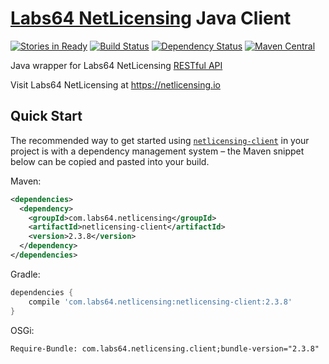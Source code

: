# [Labs64 NetLicensing](https://netlicensing.io) Java Client

[![Stories in Ready](https://badge.waffle.io/Labs64/NetLicensingClient-java.svg?label=ready&title=Ready)](http://waffle.io/Labs64/NetLicensingClient-java)
[![Build Status](https://travis-ci.org/Labs64/NetLicensingClient-java.svg?branch=master)](https://travis-ci.org/Labs64/NetLicensingClient-java)
[![Dependency Status](https://www.versioneye.com/user/projects/53e5e1d735080d5aa50000c6/badge.svg?style=flat)](https://www.versioneye.com/user/projects/53e5e1d735080d5aa50000c6)
[![Maven Central](https://maven-badges.herokuapp.com/maven-central/com.labs64.netlicensing/netlicensing-client/badge.svg?style=flat)](https://maven-badges.herokuapp.com/maven-central/com.labs64.netlicensing/netlicensing-client)

Java wrapper for Labs64 NetLicensing [RESTful API](http://l64.cc/nl10)

Visit Labs64 NetLicensing at https://netlicensing.io

## Quick Start

The recommended way to get started using [`netlicensing-client`](http://search.maven.org/#search%7Cga%7C1%7Cg%3A%22com.labs64.netlicensing%22) in your project is with a dependency management system – the Maven snippet below can be copied and pasted into your build.

Maven:
```xml
<dependencies>
  <dependency>
    <groupId>com.labs64.netlicensing</groupId>
    <artifactId>netlicensing-client</artifactId>
    <version>2.3.8</version>
  </dependency>
</dependencies>
```
Gradle:
```gradle
dependencies {
    compile 'com.labs64.netlicensing:netlicensing-client:2.3.8'
}
```
OSGi:
```
Require-Bundle: com.labs64.netlicensing.client;bundle-version="2.3.8"
```
